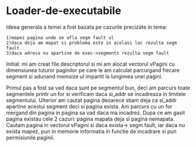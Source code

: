 # Loader-de-executabile

Ideea generala a temei a fost bazata pe cazurile precizate in tema:

	1)mapez pagina unde se afla segm fault ul
	2)daca deja am mapat si problema este in acelasi loc rezulta segm fault
	3)daca adresa nu apartine de exec->segments rezulta segm fault

Initial: mi am creat file descriptorul si mi am alocat vectorul vPagini cu 
dimensiunea tuturor paginilor pe care le am calculat parcurgand fiecare segment 
si adunand memsize ul impartit la lungimea unei pagini.

Primul pas a fost sa vad daca sunt pe segmentul bun, deci am parcurs toate 
segmentele printr un for si verificam daca si_addr se incadreaza in limitele 
segmentului.
	Ulterior am cautat pagina deoarece stiam deja ca si_addr apartine acestui 
segment deci si pagina exista. Am parcurs cu un for mergand din pagina in pagina sa 
vad daca ma incadrez.
	Dupa ce am gasit pagina existau cele 2 cazuri: pagina mapata deja si pagina 
nemapata. Cautam pagina in vectorul vPagini si daca exista-> segm fault, iar daca
nu exista mapez, pun in memorie informatia in functie de incadrare si pun 
permisiunile paginii.
